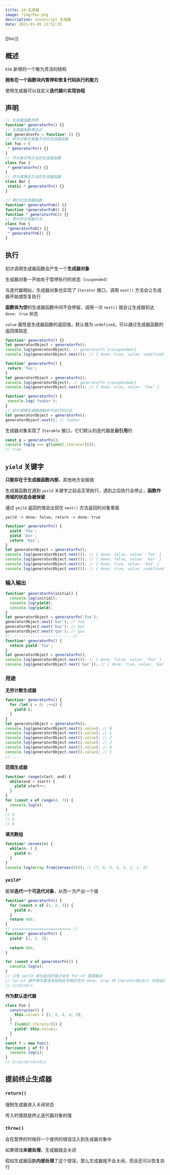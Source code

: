 ```yaml
---
title: 24-生成器
image: /img/hbs.png
description: JavaScript 生成器
date: 2021-01-05 13:53:15
---
```


[[toc]]

## 概述

`ES6` 新增的一个极为灵活的结构

**拥有在一个函数块内暂停和恢复代码执行的能力**

使用生成器可以自定义**迭代器**和**实现协程**

## 声明

```js
// 生成器函数声明
function* generatorFn() {}
// 生成器函数表达式
let generatorFn = function* () {}
// 作为对象字面量方法的生成器函数
let foo = {
 * generatorFn() {}
}
// 作为类实例方法的生成器函数
class Foo {
 * generatorFn() {}
}
// 作为类静态方法的生成器函数
class Bar {
 static * generatorFn() {}
} 

// 等价的生成器函数：
function* generatorFnA() {}
function *generatorFnB() {}
function * generatorFnC() {}
// 等价的生成器方法：
class Foo {
 *generatorFnD() {}
 * generatorFnE() {}
} 
```

<n-alert title="箭头函数不能用来定义生成器函数" type="warning" />

## 执行

初次调用生成器函数会产生一个**生成器对象**

生成器对象一开始处于暂停执行的状态（`suspended`）

与迭代器相似，生成器对象也实现了 `Iterator` 接口，调用 `next()` 方法会让生成器开始或恢复执行

**函数体为空**的生成器函数中间不会停留，调用一次 `next()` 就会让生成器到达 `done: true` 状态

`value` 属性是生成器函数的返回值，默认值为 `undefined`，可以通过生成器函数的返回值指定

```js
function* generatorFn() {}
let generatorObject = generatorFn();
console.log(generatorObject); // generatorFn {<suspended>}
console.log(generatorObject.next()); // { done: true, value: undefined } 

function* generatorFn() {
 return 'foo';
}
let generatorObject = generatorFn();
console.log(generatorObject); // generatorFn {<suspended>}
console.log(generatorObject.next()); // { done: true, value: 'foo' } 
```

<n-alert title="生成器函数只会在初次调用 next() 方法后开始执行" type="info" />

```js
function* generatorFn() {
 console.log('foobar');
}
// 初次调用生成器函数并不会打印日志
let generatorObject = generatorFn();
generatorObject.next(); // foobar 
```

生成器对象实现了 `Iterable` 接口，它们默认的迭代器是**自引用**的

```js
const g = generatorFn();
console.log(g === g[Symbol.iterator]());
// true 
```

## `yield` 关键字

**只能存在于生成器函数内部**，其他地方会报错

生成器函数在遇到 `yeild` 关键字之前会正常执行，遇到之后执行会停止，**函数作用域的状态会被保留**

通过 `yeild` 返回的值会出现在 `next()` 方法返回的对象里面

`yeild -> done: false; return -> done: true`

```js
function* generatorFn() {
  yield 'foo';
  yield 'bar';
  return 'baz';
}
let generatorObject = generatorFn();
console.log(generatorObject.next()); // { done: false, value: 'foo' }
console.log(generatorObject.next()); // { done: false, value: 'bar' }
console.log(generatorObject.next()); // { done: true, value: 'baz' } 
console.log(generatorObject.next()); // { done: true, value: undefined } 
```

### 输入输出


<n-alert title="第一次调用 next() 传入的值不会被使用" type="info" />

```js
function* generatorFn(initial) {
  console.log(initial);
  console.log(yield);
  console.log(yield);
}
let generatorObject = generatorFn('foo');
generatorObject.next('bar'); // foo
generatorObject.next('baz'); // baz
generatorObject.next('qux'); // qux 
// -------------------------- //
function* generatorFn() {
  return yield 'foo';
}
let generatorObject = generatorFn();
console.log(generatorObject.next()); // { done: false, value: 'foo' }
console.log(generatorObject.next('bar')); // { done: true, value: 'bar' } 
```

### 用途

**无穷计数生成器**

```js
function* generatorFn() {
  for (let i = 0; ;++i) {
    yield i;
  }
}
let generatorObject = generatorFn();
console.log(generatorObject.next().value); // 0
console.log(generatorObject.next().value); // 1
console.log(generatorObject.next().value); // 2
console.log(generatorObject.next().value); // 3
console.log(generatorObject.next().value); // 4
console.log(generatorObject.next().value); // 5 
// ...
```

**范围生成器**

```js
function* range(start, end) {
  while(end > start) {
    yield start++;
  }
}
for (const x of range(4, 7)) {
  console.log(x);
}
// 4
// 5
// 6 
```

**填充数组**

```js
function* zeroes(n) {
  while(n--) {
    yield n;
  }
}
console.log(Array.from(zeroes(8))); // [7, 6, 5, 4, 3, 2, 1, 0]
```

### `yeild*`

能够**迭代一个可迭代对象**，从而一次产出一个值

```js
function* generatorFn() {
  for (const x of [1, 2, 3]) {
    yield x;
  }
  return 666;
}
// ========================== //
function* generatorFn() {
  yield* [1, 2, 3];
  
  return 666;
}

for (const x of generatorFn()) {
  console.log(x);
}
// 只有 yeild 语句返回的值才会在 for-of 里面输出
// for-of 循环等内置语言结构会忽略状态为 done: true 的 IteratorObject 内部返回的值
// 1\n2\n3\n
```

**作为默认迭代器**

```js
class Foo {
  constructor() {
    this.values = [1, 2, 3, 4, 5];
  }
  * [Symbol.iterator]() {
    yield* this.values;
  }
}
const f = new Foo();
for(const i of f) {
  console.log(i);
}
// 1\n2\n3\n4\n5\n
```

## 提前终止生成器

### `return()`

强制生成器进入关闭状态

传入的值就是终止迭代器对象的值

### `throw()`

会在暂停的时候将一个提供的错误注入到生成器对象中

如果错误**未被处理**，生成器就会关闭

假如生成器函数**内部处理**了这个错误，那么生成器就不会关闭，而且还可以恢复执行


<n-alert title="错误处理会跳过对应的 yield" type="info" />

<n-alert class="mt-5" title="如果生成器对象还没有开始执行，那么调用 throw() 抛出的错误不会在函数内部被捕获，因为这相当于在函数块外部抛出了错误" type="warning" />
